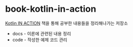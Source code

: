 # book-kotlin-in-action

[Kotlin IN ACTION](https://www.kyobobook.co.kr/product/detailViewKor.laf?mallGb=KOR&ejkGb=KOR&barcode=9791161750712) 책을 통해 공부한 내용들을 정리해나가는 저장소

* docs - 이론에 관련된 내용 정리
* code - 작성한 예제 코드 관리 